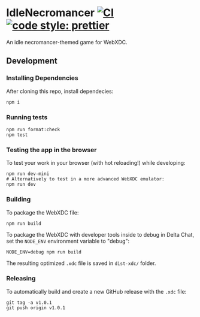 # IdleNecromancer [![CI](https://github.com/DeltaZen/IdleNecromancer/actions/workflows/ci.yml/badge.svg)](https://github.com/DeltaZen/IdleNecromancer/actions/workflows/ci.yml) [![code style: prettier](https://img.shields.io/badge/code_style-prettier-ff69b4.svg?style=flat-square)](https://github.com/prettier/prettier)

An idle necromancer-themed game for WebXDC.

## Development

### Installing Dependencies

After cloning this repo, install dependecies:

```
npm i
```

### Running tests

```
npm run format:check
npm test
```

### Testing the app in the browser

To test your work in your browser (with hot reloading!) while developing:

```
npm run dev-mini
# Alternatively to test in a more advanced WebXDC emulator:
npm run dev
```

### Building

To package the WebXDC file:

```
npm run build
```

To package the WebXDC with developer tools inside to debug in Delta Chat, set the `NODE_ENV`
environment variable to "debug":

```
NODE_ENV=debug npm run build
```

The resulting optimized `.xdc` file is saved in `dist-xdc/` folder.

### Releasing

To automatically build and create a new GitHub release with the `.xdc` file:

```
git tag -a v1.0.1
git push origin v1.0.1
```

